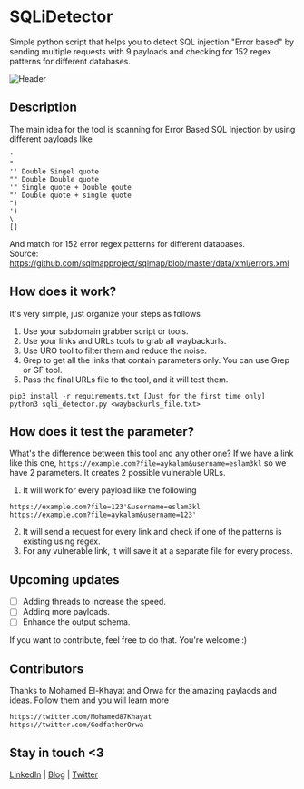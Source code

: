 # SQLiDetector
Simple python script that helps you to detect SQL injection "Error based" by sending multiple requests with 9 payloads and checking for 152 regex patterns for different databases.

![Header](https://github.com/eslam3kl/SQLiDetector/blob/main/SCREENSHOT.png)

## Description
The main idea for the tool is scanning for Error Based SQL Injection by using different payloads like
```
' 
"
'' Double Singel quote
"" Double Double quote
'" Single quote + Double qoute
"' Double quote + single quote
") 
')
\
[]
```
And match for 152 error regex patterns for different databases. <br />
Source: https://github.com/sqlmapproject/sqlmap/blob/master/data/xml/errors.xml

## How does it work? 
It's very simple, just organize your steps as follows
1. Use your subdomain grabber script or tools. 
2. Use your links and URLs tools to grab all waybackurls. 
3. Use URO tool to filter them and reduce the noise. 
4. Grep to get all the links that contain parameters only. You can use Grep or GF tool.
5. Pass the final URLs file to the tool, and it will test them. 
```
pip3 install -r requirements.txt [Just for the first time only]
python3 sqli_detector.py <waybackurls_file.txt>
```

## How does it test the parameter? 
What's the difference between this tool and any other one? 
If we have a link like this one, `https://example.com?file=aykalam&username=eslam3kl` so we have 2 parameters. It creates 2 possible vulnerable URLs. 
1. It will work for every payload like the following 
```
https://example.com?file=123'&username=eslam3kl
https://example.com?file=aykalam&username=123'
```
2. It will send a request for every link and check if one of the patterns is existing using regex. 
3. For any vulnerable link, it will save it at a separate file for every process. 

## Upcoming updates
- [ ] Adding threads to increase the speed.
- [ ] Adding more payloads.
- [ ] Enhance the output schema. 

If you want to contribute, feel free to do that. You're welcome :)

## Contributors
Thanks to Mohamed El-Khayat and Orwa for the amazing paylaods and ideas. Follow them and you will learn more
```
https://twitter.com/Mohamed87Khayat
https://twitter.com/GodfatherOrwa
```

## Stay in touch <3 
[LinkedIn](https://www.linkedin.com/in/eslam3kl/) | [Blog](https://eslam3kl.medium.com/) | [Twitter](https://twitter.com/eslam3kll)
